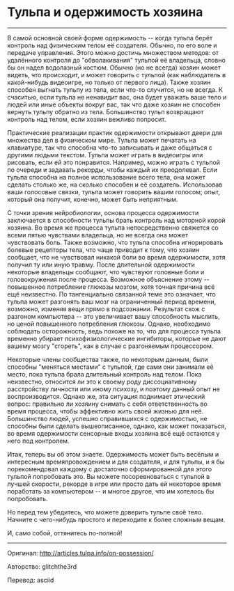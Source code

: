 # Тульпа и одержимость хозяина

---

В самой основной своей форме одержимость -- когда тульпа берёт контроль над физическим телом её создателя. Обычно, по его воле и передаче управления. Этого можно достичь множеством методов: от удалённого контроля до "обволакивания" тульпой её владельца, словно бы он надел водолазный костюм. Обычно (но не всегда) хозяин может видеть, что происходит, и может говорить с тульпой (как наблюдатель в какой-нибудь видеоигре, но только от первого лица). Также хозяин способен выгнать тульпу из тела, если что-то случится, но не всегда. К счаситью, если тульпа не ненавидит вас, она будет уважать ваше тело и людей или иные объекты вокруг вас, так что даже хозяин не способен вернуть тульпу обратно из тела. Большинство тульп возвращают контроль над телом, если хозяин вежливо попросит.

Практические реализации практик одержимости открывают двери для множества дел в физическом мире. Тульпа может печатать на клавиатуре, так что способна что-то записывать и даже общаться с другими людьми текстом. Тульпа может играть в видеоигры или рисовать, если ей это понравится. Например, можно играть с тульпой по очереди и задавать рекорды, чтобы каждый их преодолевал. Если тульпа способна на полное использование всего тела, она может сделать столько же, на сколько способен и её создатель. Использовав ваши голосовые связки, тульпа может говорить вашим голосом; опыт, который она получит, конечно, может быть неприятным.

С точки зрения нейробиологии, основа процесса одержимости заключается в способности тульпы брать контроль над моторной корой хозяина. Во время же процесса тульпа непосредственно свяжется со всеми пятью чувствами владельца, но не всегда она может чувствовать боль. Также возможно, что тульпа способна игнорировать болевые рецепторы тела, что чаще приводит к тому, что хозяин сообщает, что не чувствовал никакой боли во время одержимости, хотя получил ту или иную травму. После длительной одержимости некоторые владельцы сообщают, что чувствуют головные боли и головокружения после процесса. Возможное объяснение этому -- повышенное потребление глюкозы мозгом, хотя точная причина всё ещё неизвестно. По тангенциально связанной теме это означает, что тульпа может разгонять ваш мозг на ограниченный период времени, возможно, изменяя вещи прямо в подсознании. Результат схож с разгоном компьютера -- это увеличивает вашу способность мыслить, но ценой повышенного потребления глюкозы. Однако, необходимо соблюдать осторожность, ведь похоже на то, что для процесса тульпа временно убирает психофизиологические ингибиторы, которые не дают вашему мозгу "сгореть", как в случае с разгоняемым процессором.

Некоторые члены сообщества также, по некоторым данным, были способны "меняться местами" с тульпой, где сами они занимали её место, пока тульпа брала длительный контроль над телом. Пока неизвестно, относится ли это к своему роду диссоциативному расстройству личности или иному психозу, и поэтому данный опыт не воспроизводится. Однако же, эта ситуация поднимает этический вопрос: правильно ли хозяину снимать с себя ответственность во время процесса, чтобы эффективно жить своей жизнью для неё. Большинство людей, успешно справившихся с одержимостью, не способны были сделать вышеописанное, однако, как может показаться, во время одержимости сенсорные входы хозяина всё ещё остаются у него под контролем.

Итак, теперь вы об этом знаете. Одержимость может быть весёлым и интересным времяпровождением и для создателя, и для тульпы, и я бы порекомендовал каждому с достаточно сформированной для этого тульпой попробовать это. Вы можете посоревноваться с тульпой в лучшей скорости, рекорде в игре или просто дать ей некоторое время поработать за компьютером -- и многое другое, что им хотелось бы попробовать.

Но перед тем убедитесь, что можете доверить тульпе своё тело. Начните с чего-нибудь простого и переходите к более сложным вещам.

И, само собой, оттянитесь по-полной!

---

Оригинал: http://articles.tulpa.info/on-possession/

Авторство: glitchthe3rd

Перевод: asciid

